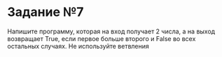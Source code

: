 # Задание №7
Напишите программу, которая на вход получает 2 числа, а на выход возвращает True, если первое больше второго и False во всех остальных случаях. Не используйте ветвления
